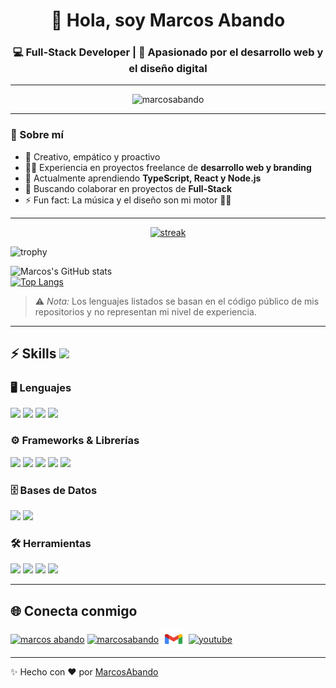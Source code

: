 <h1 align="center">👋 Hola, soy Marcos Abando</h1>
<h3 align="center">💻 Full-Stack Developer | 🚀 Apasionado por el desarrollo web y el diseño digital</h3>

---

<p align="center">
  <img src="https://komarev.com/ghpvc/?username=Marcosabando&label=Profile%20views&color=FFD700&style=flat" alt="marcosabando" />
</p>

---

### 🌟 Sobre mí  
- 🎨 Creativo, empático y proactivo  
- 🧑‍💻 Experiencia en proyectos freelance de **desarrollo web y branding**  
- 🌱 Actualmente aprendiendo **TypeScript, React y Node.js**  
- 👯 Buscando colaborar en proyectos de **Full-Stack**  
- ⚡ Fun fact: La música y el diseño son mi motor 🎵🎨  

---

<p align="center">
  <a href="https://github.com/Marcosabando/github-readme-streak-stats">
   <img title="🔥 Streak Stats" alt="streak" src="https://github-readme-streak-stats.herokuapp.com/?user=MarcosAbando&theme=great-gatsby&hide_border=true&background=0D1117"/>
  </a>
</p>

![trophy](https://github-profile-trophy.vercel.app/?username=Marcosabando&theme=onedark&no-bg=true&no-frame=true&row=1)

![Marcos's GitHub stats](https://github-readme-stats.vercel.app/api?username=Marcosabando&show_icons=true&count_private=true&theme=great-gatsby)  
[![Top Langs](https://github-readme-stats.vercel.app/api/top-langs/?username=Marcosabando&theme=great-gatsby&layout=compact)](https://github.com/Marcosabando)

> ⚠️ *Nota:* Los lenguajes listados se basan en el código público de mis repositorios y no representan mi nivel de experiencia.

---

## ⚡ Skills <img src="https://media.giphy.com/media/iY8CRBdQXODJSCERIr/giphy.gif" width="30px">

### 🖥️ Lenguajes
<span>
  <img src="https://img.shields.io/badge/HTML5-FFD700?style=for-the-badge&logo=html5&logoColor=black">
  <img src="https://img.shields.io/badge/CSS3-FFD700?style=for-the-badge&logo=css3&logoColor=black">
  <img src="https://img.shields.io/badge/JavaScript-FFD700?style=for-the-badge&logo=javascript&logoColor=black">
  <img src="https://img.shields.io/badge/TypeScript-FFD700?style=for-the-badge&logo=typescript&logoColor=black">
</span>

### ⚙️ Frameworks & Librerías
<span>
  <img src="https://img.shields.io/badge/React-FFD700?style=for-the-badge&logo=react&logoColor=black">
  <img src="https://img.shields.io/badge/Node.js-FFD700?style=for-the-badge&logo=nodedotjs&logoColor=black">
  <img src="https://img.shields.io/badge/Express.js-FFD700?style=for-the-badge&logo=express&logoColor=black">
  <img src="https://img.shields.io/badge/Bootstrap-FFD700?style=for-the-badge&logo=bootstrap&logoColor=black">
  <img src="https://img.shields.io/badge/TailwindCSS-FFD700?style=for-the-badge&logo=tailwindcss&logoColor=black">
</span>

### 🗄️ Bases de Datos
<span>
  <img src="https://img.shields.io/badge/MySQL-FFD700?style=for-the-badge&logo=mysql&logoColor=black">
  <img src="https://img.shields.io/badge/MongoDB-FFD700?style=for-the-badge&logo=mongodb&logoColor=black">
</span>

### 🛠️ Herramientas
<span>
  <img src="https://img.shields.io/badge/Git-FFD700?style=for-the-badge&logo=git&logoColor=black">
  <img src="https://img.shields.io/badge/GitHub-FFD700?style=for-the-badge&logo=github&logoColor=black">
  <img src="https://img.shields.io/badge/VSCode-FFD700?style=for-the-badge&logo=visualstudiocode&logoColor=black">
  <img src="https://img.shields.io/badge/Postman-FFD700?style=for-the-badge&logo=postman&logoColor=black">
</span>

---

## 🌐 Conecta conmigo
<a href="https://www.linkedin.com/in/marcos-abando/" target="blank"><img align="center" src="https://raw.githubusercontent.com/rahuldkjain/github-profile-readme-generator/master/src/images/icons/Social/linked-in-alt.svg" alt="marcos abando" height="30" width="40" /></a>
<a href="https://github.com/Marcosabando" target="blank"><img align="center" src="https://raw.githubusercontent.com/rahuldkjain/github-profile-readme-generator/master/src/images/icons/Social/github.svg" alt="marcosabando" height="30" width="40" /></a>
<a href="mailto:marcosbandoo@gmail.com" target="blank"><img align="center" src="https://raw.githubusercontent.com/edent/SuperTinyIcons/master/images/svg/gmail.svg" alt="email" height="30" width="40" /></a>
<a href="https://www.youtube.com/@mahtorcio" target="blank"><img align="center" src="https://raw.githubusercontent.com/rahuldkjain/github-profile-readme-generator/master/src/images/icons/Social/youtube.svg" alt="youtube" height="30" width="40" /></a>

---

✨ Hecho con ❤️ por [MarcosAbando](https://github.com/Marcosabando)
